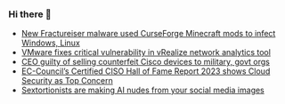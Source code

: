 ### Hi there 👋

<!--START_SECTION:feed-->
* [New Fractureiser malware used CurseForge Minecraft mods to infect Windows, Linux](https://www.bleepingcomputer.com/news/security/new-fractureiser-malware-used-curseforge-minecraft-mods-to-infect-windows-linux/)
* [VMware fixes critical vulnerability in vRealize network analytics tool](https://www.bleepingcomputer.com/news/security/vmware-fixes-critical-vulnerability-in-vrealize-network-analytics-tool/)
* [CEO guilty of selling counterfeit Cisco devices to military, govt orgs](https://www.bleepingcomputer.com/news/security/ceo-guilty-of-selling-counterfeit-cisco-devices-to-military-govt-orgs/)
* [EC-Council’s Certified CISO Hall of Fame Report 2023 shows Cloud Security as Top Concern](https://www.bleepingcomputer.com/news/security/ec-councils-certified-ciso-hall-of-fame-report-2023-shows-cloud-security-as-top-concern/)
* [Sextortionists are making AI nudes from your social media images](https://www.bleepingcomputer.com/news/security/sextortionists-are-making-ai-nudes-from-your-social-media-images/)
<!--END_SECTION:feed-->

<!--
**frankenk/frankenk** is a ✨ _special_ ✨ repository because its `README.md` (this file) appears on your GitHub profile.

Here are some ideas to get you started:

- 🔭 I’m currently working on ...
- 🌱 I’m currently learning ...
- 👯 I’m looking to collaborate on ...
- 🤔 I’m looking for help with ...
- 💬 Ask me about ...
- 📫 How to reach me: ...
- 😄 Pronouns: ...
- ⚡ Fun fact: ...
-->



